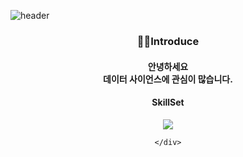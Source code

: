 ![header](https://capsule-render.vercel.app/api?type=venom&color=gradient&height=350&text=Hello%20World!&fontColor=1263CE)

<div align=center>
  <h3>🙋‍♂️Introduce</h3>
  <h4>
    안녕하세요
    <br>
    데이터 사이언스에 관심이 많습니다.
  </h4>
  <h4>
  SkillSet
  </h4>
  	<div align="center">
	    <img src="https://img.shields.io/badge/python?style=flat&logo=python&logoColor=#3776AB" />

    </div>
</div>


